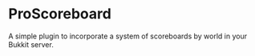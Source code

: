 # ProScoreboard
A simple plugin to incorporate a system of scoreboards by world in your Bukkit server.
